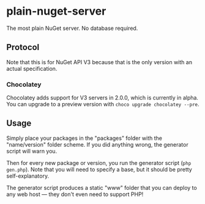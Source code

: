 # plain-nuget-server

The most plain NuGet server. No database required.

## Protocol

Note that this is for NuGet API V3 because that is the only version with an actual specification.

### Chocolatey

Chocolatey adds support for V3 servers in 2.0.0, which is currently in alpha. You can upgrade to a preview version with `choco upgrade chocolatey --pre`.

## Usage

Simply place your packages in the "packages" folder with the "name/version" folder scheme. If you did anything wrong, the generator script will warn you.

Then for every new package or version, you run the generator script (`php gen.php`). Note that you will need to specify a base, but it should be pretty self-explanatory.

The generator script produces a static "www" folder that you can deploy to any web host — they don't even need to support PHP!
